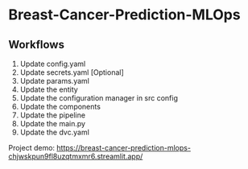 # Breast-Cancer-Prediction-MLOps

## Workflows

1. Update config.yaml
2. Update secrets.yaml [Optional]
3. Update params.yaml
4. Update the entity
5. Update the configuration manager in src config
6. Update the components
7. Update the pipeline
8. Update the main.py
9. Update the dvc.yaml

Project demo: https://breast-cancer-prediction-mlops-chjwskpun9fl8uzqtmxmr6.streamlit.app/
